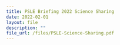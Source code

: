 ```yaml
---
title: PSLE Briefing 2022 Science Sharing
date: 2022-02-01
layout: file
description: ""
file_url: /files/PSLE-Science-Sharing.pdf
---
```

